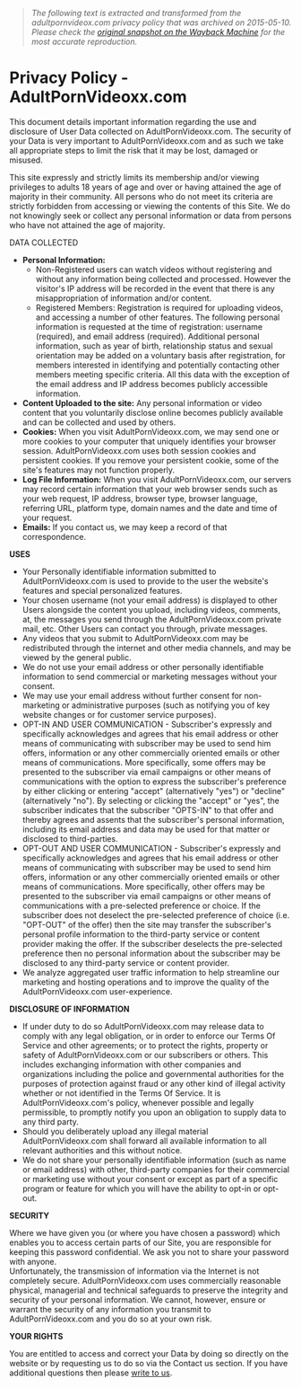 > *The following text is extracted and transformed from the adultpornvideox.com privacy policy that was archived on 2015-05-10. Please check the [original snapshot on the Wayback Machine](https://web.archive.org/web/20150510144528id_/http%3A//www.adultpornvideoxx.com/service/privacy) for the most accurate reproduction.*

# Privacy Policy - AdultPornVideoxx.com

This document details important information regarding the use and disclosure of User Data collected on AdultPornVideoxx.com. The security of your Data is very important to AdultPornVideoxx.com and as such we take all appropriate steps to limit the risk that it may be lost, damaged or misused.

This site expressly and strictly limits its membership and/or viewing privileges to adults 18 years of age and over or having attained the age of majority in their community. All persons who do not meet its criteria are strictly forbidden from accessing or viewing the contents of this Site. We do not knowingly seek or collect any personal information or data from persons who have not attained the age of majority.

DATA COLLECTED

  * **Personal Information:**
    * Non-Registered users can watch videos without registering and without any information being collected and processed. However the visitor's IP address will be recorded in the event that there is any misappropriation of information and/or content.
    * Registered Members: Registration is required for uploading videos, and accessing a number of other features. The following personal information is requested at the time of registration: username (required), and email address (required). Additional personal information, such as year of birth, relationship status and sexual orientation may be added on a voluntary basis after registration, for members interested in identifying and potentially contacting other members meeting specific criteria. All this data with the exception of the email address and IP address becomes publicly accessible information.
  * **Content Uploaded to the site:** Any personal information or video content that you voluntarily disclose online becomes publicly available and can be collected and used by others. 
  * **Cookies:** When you visit AdultPornVideoxx.com, we may send one or more cookies to your computer that uniquely identifies your browser session. AdultPornVideoxx.com uses both session cookies and persistent cookies. If you remove your persistent cookie, some of the site's features may not function properly.
  * **Log File Information:** When you visit AdultPornVideoxx.com, our servers may record certain information that your web browser sends such as your web request, IP address, browser type, browser language, referring URL, platform type, domain names and the date and time of your request.
  * **Emails:** If you contact us, we may keep a record of that correspondence. 



**USES**

  * Your Personally identifiable information submitted to AdultPornVideoxx.com is used to provide to the user the website's features and special personalized features. 
  * Your chosen username (not your email address) is displayed to other Users alongside the content you upload, including videos, comments, at, the messages you send through the AdultPornVideoxx.com private mail, etc. Other Users can contact you through, private messages.
  * Any videos that you submit to AdultPornVideoxx.com may be redistributed through the internet and other media channels, and may be viewed by the general public.
  * We do not use your email address or other personally identifiable information to send commercial or marketing messages without your consent. 
  * We may use your email address without further consent for non-marketing or administrative purposes (such as notifying you of key website changes or for customer service purposes).
  * OPT-IN AND USER COMMUNICATION - Subscriber's expressly and specifically acknowledges and agrees that his email address or other means of communicating with subscriber may be used to send him offers, information or any other commercially oriented emails or other means of communications. More specifically, some offers may be presented to the subscriber via email campaigns or other means of communications with the option to express the subscriber's preference by either clicking or entering "accept" (alternatively "yes") or "decline" (alternatively "no"). By selecting or clicking the "accept" or "yes", the subscriber indicates that the subscriber "OPTS-IN" to that offer and thereby agrees and assents that the subscriber's personal information, including its email address and data may be used for that matter or disclosed to third-parties.
  * OPT-OUT AND USER COMMUNICATION - Subscriber's expressly and specifically acknowledges and agrees that his email address or other means of communicating with subscriber may be used to send him offers, information or any other commercially oriented emails or other means of communications. More specifically, other offers may be presented to the subscriber via email campaigns or other means of communications with a pre-selected preference or choice. If the subscriber does not deselect the pre-selected preference of choice (i.e. "OPT-OUT" of the offer) then the site may transfer the subscriber's personal profile information to the third-party service or content provider making the offer. If the subscriber deselects the pre-selected preference then no personal information about the subscriber may be disclosed to any third-party service or content provider.
  * We analyze aggregated user traffic information to help streamline our marketing and hosting operations and to improve the quality of the AdultPornVideoxx.com user-experience.



**DISCLOSURE OF INFORMATION**

  * If under duty to do so AdultPornVideoxx.com may release data to comply with any legal obligation, or in order to enforce our Terms Of Service and other agreements; or to protect the rights, property or safety of AdultPornVideoxx.com or our subscribers or others. This includes exchanging information with other companies and organizations including the police and governmental authorities for the purposes of protection against fraud or any other kind of illegal activity whether or not identified in the Terms Of Service. It is AdultPornVideoxx.com's policy, whenever possible and legally permissible, to promptly notify you upon an obligation to supply data to any third party.
  * Should you deliberately upload any illegal material AdultPornVideoxx.com shall forward all available information to all relevant authorities and this without notice.
  * We do not share your personally identifiable information (such as name or email address) with other, third-party companies for their commercial or marketing use without your consent or except as part of a specific program or feature for which you will have the ability to opt-in or opt-out.



**SECURITY**

Where we have given you (or where you have chosen a password) which enables you to access certain parts of our Site, you are responsible for keeping this password confidential. We ask you not to share your password with anyone.   
Unfortunately, the transmission of information via the Internet is not completely secure. AdultPornVideoxx.com uses commercially reasonable physical, managerial and technical safeguards to preserve the integrity and security of your personal information. We cannot, however, ensure or warrant the security of any information you transmit to AdultPornVideoxx.com and you do so at your own risk.

**YOUR RIGHTS**

You are entitled to access and correct your Data by doing so directly on the website or by requesting us to do so via the Contact us section. If you have additional questions then please [write to us](https://web.archive.org/service/contact).
